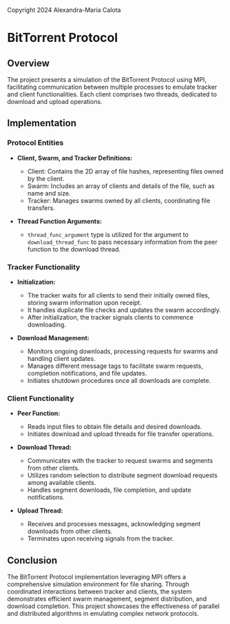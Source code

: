 Copyright 2024 Alexandra-Maria Calota
# BitTorrent Protocol

## Overview

The project presents a simulation of the BitTorrent Protocol using MPI, facilitating communication between multiple processes to emulate tracker and client functionalities. Each client comprises two threads, dedicated to download and upload operations.

## Implementation

### Protocol Entities

- **Client, Swarm, and Tracker Definitions:**
    - Client: Contains the 2D array of file hashes, representing files owned by the client.
    - Swarm: Includes an array of clients and details of the file, such as name and size.
    - Tracker: Manages swarms owned by all clients, coordinating file transfers.

- **Thread Function Arguments:**
    - `thread_func_argument` type is utilized for the argument to `download_thread_func` to pass necessary information from the peer function to the download thread.

### Tracker Functionality

- **Initialization:**
    - The tracker waits for all clients to send their initially owned files, storing swarm information upon receipt.
    - It handles duplicate file checks and updates the swarm accordingly.
    - After initialization, the tracker signals clients to commence downloading.

- **Download Management:**
    - Monitors ongoing downloads, processing requests for swarms and handling client updates.
    - Manages different message tags to facilitate swarm requests, completion notifications, and file updates.
    - Initiates shutdown procedures once all downloads are complete.

### Client Functionality

- **Peer Function:**
    - Reads input files to obtain file details and desired downloads.
    - Initiates download and upload threads for file transfer operations.

- **Download Thread:**
    - Communicates with the tracker to request swarms and segments from other clients.
    - Utilizes random selection to distribute segment download requests among available clients.
    - Handles segment downloads, file completion, and update notifications.

- **Upload Thread:**
    - Receives and processes messages, acknowledging segment downloads from other clients.
    - Terminates upon receiving signals from the tracker.

## Conclusion

The BitTorrent Protocol implementation leveraging MPI offers a comprehensive simulation environment for file sharing. Through coordinated interactions between tracker and clients, the system demonstrates efficient swarm management, segment distribution, and download completion. This project showcases the effectiveness of parallel and distributed algorithms in emulating complex network protocols.
